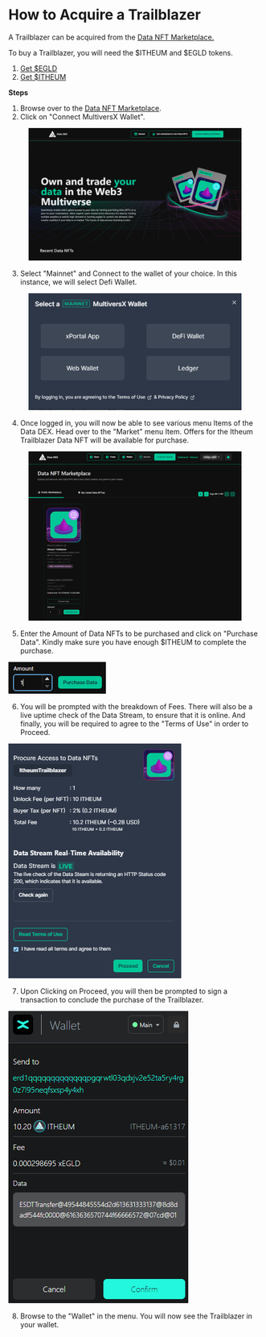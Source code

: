 # How to Acquire a Trailblazer

A Trailblazer can be acquired from the [Data NFT Marketplace.](https://datadex.itheum.io/)

To buy a Trailblazer, you will need the $ITHEUM and $EGLD tokens.

1. [Get $EGLD](https://buy.multiversx.com/)
2. [Get $ITHEUM](https://www.itheum.io/get-itheum)

**Steps**

1. Browse over to the [Data NFT Marketplace](https://datadex.itheum.io/).
2. Click on "Connect MultiversX Wallet".

<figure><img src="../../.gitbook/assets/image (80).png" alt=""><figcaption></figcaption></figure>

3. Select "Mainnet" and Connect to the wallet of your choice. In this instance, we will select Defi Wallet.

<figure><img src="../../.gitbook/assets/image (33).png" alt=""><figcaption></figcaption></figure>

4. Once logged in, you will now be able to see various menu Items of the Data DEX. Head over to the "Market" menu Item. Offers for the Itheum Trailblazer Data NFT will be available for purchase.

<figure><img src="../../.gitbook/assets/procure (1).png" alt=""><figcaption></figcaption></figure>

5. Enter the Amount of Data NFTs to be purchased and click on "Purchase Data". Kindly make sure you have enough $ITHEUM to complete the purchase.

![](<../../.gitbook/assets/image (26).png>)

6. You will be prompted with the breakdown of Fees. There will also be a live uptime check of the Data Stream, to ensure that it is online. And finally, you will be required to agree to the "Terms of Use" in order to Proceed.&#x20;

![](<../../.gitbook/assets/image (50).png>)

7. Upon Clicking on Proceed, you will then be prompted to sign a transaction to conclude the purchase of the Trailblazer.

&#x20;![](<../../.gitbook/assets/image (64).png>)

8. Browse to the "Wallet" in the menu. You will now see the Trailblazer in your wallet.&#x20;
